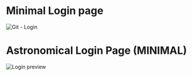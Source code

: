 # Minimal Login page
![Git - Login](https://github.com/HassanRasool1/MINIMAL-LOGIN-PAGE/assets/109318661/d17f55f2-8431-450b-a97d-4944e4b61657)

# Astronomical Login Page (MINIMAL)

![Login preview](https://github.com/HassanRasool1/MINIMAL-LOGIN-PAGE/assets/109318661/bfcd12a5-821c-4ec9-a1fc-75676b378ae0)
